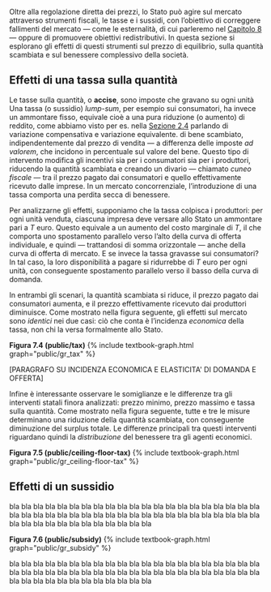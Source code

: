 

Oltre alla regolazione diretta dei prezzi, lo Stato può agire sul mercato attraverso strumenti fiscali, le tasse e i sussidi, con l’obiettivo di correggere fallimenti del mercato — come le esternalità, di cui parleremo nel <a href="{{ site.baseurl }}/it/I/8">Capitolo 8</a> — oppure di promuovere obiettivi redistributivi. In questa sezione si esplorano gli effetti di questi strumenti sul prezzo di equilibrio, sulla quantità scambiata e sul benessere complessivo della società.



<h2 id="SUBSEC_TAX">Effetti di una tassa sulla quantità</h2>


Le tasse sulla quantità, o <b>accise</b>, sono imposte che gravano su ogni unità
<span class="marginnote">
Una tassa (o sussidio) <i>lump-sum</i>, per esempio sui consumatori, ha invece un ammontare fisso, equivale cioè a una pura riduzione (o aumento) di reddito, come abbiamo visto per es. nella <a href="{{ site.baseurl }}/it/I/2/4">Sezione 2.4</a> parlando di variazione compensativa e variazione equivalente.
</span>
di bene scambiato, indipendentemente dal prezzo di vendita — a differenza delle imposte <i>ad valorem</i>, che incidono in percentuale sul valore del bene. Questo tipo di intervento modifica gli incentivi sia per i consumatori sia per i produttori, riducendo la quantità scambiata e creando un divario — chiamato <i>cuneo fiscale</i> — tra il prezzo pagato dai consumatori e quello effettivamente ricevuto dalle imprese. In un mercato concorrenziale, l’introduzione di una tassa comporta una perdita secca di benessere.

Per analizzarne gli effetti, supponiamo che la tassa colpisca i produttori: per ogni unità venduta, ciascuna impresa deve versare allo Stato un ammontare pari a $T$ euro. Questo equivale a un aumento del costo marginale di $T$, il che comporta uno spostamento parallelo verso l’alto della curva di offerta individuale, e quindi — trattandosi di somma orizzontale — anche della curva di offerta di mercato.
E se invece la tassa gravasse sui consumatori? In tal caso, la loro disponibilità a pagare si ridurrebbe di $T$ euro per ogni unità, con conseguente spostamento parallelo verso il basso della curva di domanda.

In entrambi gli scenari, la quantità scambiata si riduce, il prezzo pagato dai consumatori aumenta, e il prezzo effettivamente ricevuto dai produttori diminuisce. Come mostrato nella figura seguente, gli effetti sul mercato sono <i>identici</i> nei due casi: ciò che conta è l’incidenza <i>economica</i> della tassa, non chi la versa formalmente allo Stato.

<a id="gr_public/tax"><strong>Figura 7.4 (public/tax)</strong></a>
{% include textbook-graph.html graph="public/gr_tax" %}

[PARAGRAFO SU INCIDENZA ECONOMICA E ELASTICITA' DI DOMANDA E OFFERTA]

Infine è interessante osservare le somiglianze e le differenze tra gli interventi statali finora analizzati: prezzo minimo, prezzo massimo e tassa sulla quantità. Come mostrato nella figura seguente, tutte e tre le misure determinano una riduzione della quantità scambiata, con conseguente diminuzione del surplus totale. Le differenze principali tra questi interventi riguardano quindi la <i>distribuzione</i> del benessere tra gli agenti economici.

<a id="gr_public/ceiling-floor-tax"><strong>Figura 7.5 (public/ceiling-floor-tax)</strong></a>
{% include textbook-graph.html graph="public/gr_ceiling-floor-tax" %}














<h2 id="SUBSEC_SUBSIDY">Effetti di un sussidio</h2>


bla bla bla bla bla bla bla bla bla bla bla bla bla bla bla bla bla bla bla bla bla bla bla bla bla bla bla bla bla bla bla bla bla bla bla bla bla bla bla bla bla bla bla bla bla bla bla bla bla bla bla bla bla bla 

<a id="gr_public/subsidy"><strong>Figura 7.6 (public/subsidy)</strong></a>
{% include textbook-graph.html graph="public/gr_subsidy" %}

bla bla bla bla bla bla bla bla bla bla bla bla bla bla bla bla bla bla bla bla bla bla bla bla bla bla bla bla bla bla bla bla bla bla bla bla bla bla bla bla bla bla bla bla bla bla bla bla bla bla bla bla bla bla 
